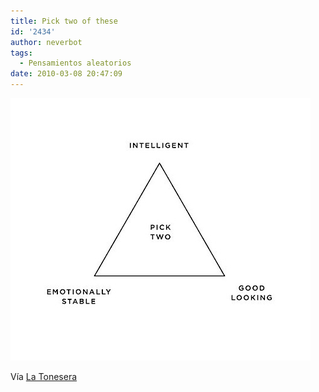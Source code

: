 ```yaml
---
title: Pick two of these
id: '2434'
author: neverbot
tags:
  - Pensamientos aleatorios
date: 2010-03-08 20:47:09
---
```


![201003082046.jpg](./pick-two-of-these/201003082046.jpg)

Vía [La Tonesera](http://johntones.tumblr.com/post/429088287/juliasegal-via-hewhocannotbenamed)